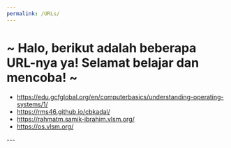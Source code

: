 ```yaml
---
permalink: /URLs/
---
```


# ~ Halo, berikut adalah beberapa URL-nya ya! Selamat belajar dan mencoba! ~

<ul>
  <li><a href="https://edu.gcfglobal.org/en/computerbasics/understanding-operating-systems/1/">https://edu.gcfglobal.org/en/computerbasics/understanding-operating-systems/1/</a></li>
  <li><a href="https://rms46.github.io/cbkadal/">https://rms46.github.io/cbkadal/</a></li>
  <li><a href="https://rahmatm.samik-ibrahim.vlsm.org/">https://rahmatm.samik-ibrahim.vlsm.org/</a></li>
  <li><a href="https://os.vlsm.org/">https://os.vlsm.org/</a></li>
</ul>
---
